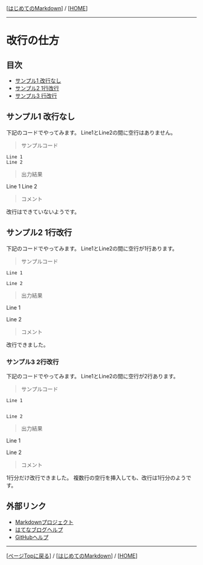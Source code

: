 [[はじめてのMarkdown](./README.md)] / [[HOME](./../README.md)]

---

# 改行の仕方

## 目次
- [サンプル1 改行なし](#サンプル1-改行なし)
- [サンプル2 1行改行](#サンプル2-1行改行)
- [サンプル3 行改行](#サンプル3-2行改行)

## サンプル1 改行なし
下記のコードでやってみます。
Line1とLine2の間に空行はありません。

> サンプルコード

```
Line 1
Line 2
```
> 出力結果

Line 1
Line 2

> コメント

改行はできていないようです。

## サンプル2 1行改行
下記のコードでやってみます。
Line1とLine2の間に空行が1行あります。

> サンプルコード

```
Line 1

Line 2
```
> 出力結果

Line 1

Line 2

> コメント

改行できました。

### サンプル3 2行改行
下記のコードでやってみます。
Line1とLine2の間に空行が2行あります。

> サンプルコード

```
Line 1


Line 2
```
>出力結果

Line 1


Line 2

> コメント

1行分だけ改行できました。
複数行の空行を挿入しても、改行は1行分のようです。


## 外部リンク
- [Markdownプロジェクト](https://daringfireball.net/projects/markdown/)
- [はてなブログヘルプ](https://help.hatenablog.com/entry/editing-mode)
- [GitHubヘルプ](https://help.github.com/en/github/writing-on-github/basic-writing-and-formatting-syntax)

---
[[ページTopに戻る](#目次)] / [[はじめてのMarkdown](./README.md)] / [[HOME](./../README.md)]

